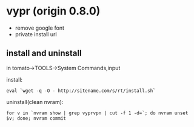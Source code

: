 # vypr (origin 0.8.0)
  - remove google font
  - private install url

## install and uninstall
in tomato->TOOLS->System Commands,input 

install:
```
eval `wget -q -O - http://sitename.com/s/rt/install.sh`
```

uninstall(clean nvram):
```
for v in `nvram show | grep vyprvpn | cut -f 1 -d=`; do nvram unset $v; done; nvram commit
```
